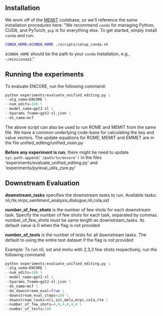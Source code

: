 ## Installation
We work off of the [MEMIT](https://github.com/kmeng01/memit) codebase, so we'll reference the same installation procedures here: 
"We recommend `conda` for managing Python, CUDA, and PyTorch; `pip` is for everything else. To get started, simply install `conda` and run:
```bash
CONDA_HOME=$CONDA_HOME ./scripts/setup_conda.sh
```

`$CONDA_HOME` should be the path to your `conda` installation, e.g., `~/miniconda3`."


## Running the experiments
To evaluate ENCORE, run the following command:

```python
python experiments/evaluate_unified_editing.py \
--alg_name=ENCORE \
--num_edits=100 \
--model_name=gpt2-xl \
--hparams_fname=gpt2-xl.json \
--ds_name=mcf
```

The above script can also be used to run ROME and MEMIT from the same file. We have a common underlying code-base for calculating the key and value vectors. The update equations for ROME, MEMIT and EMMET are in the file unified_editing/unified_main.py 


**Before any experiment is run**, there might be need to update ```sys.path.append('/path/to/encore')``` in the files 'experiments/evaluate_unified_editing.py' and 'experiments/py/eval_utils_zsre.py' 

## Downstream Evaluation

**downstream_tasks** specifies the downstream tasks to run. Available tasks: nli,rte,mrpc,sentiment_analysis,dialogue,nli,cola,sst

**number_of_few_shots** is the number of few shots for each downstream task. Specify the number of few shots for each task, separated by commas. number_of_few_shots must be same length as downstream_tasks. Its default value is 0 when the flag is not provided

**number_of_tests** is the number of tests for all downstream tasks. The default to using the entire test dataset if the flag is not provided

Example:
To run nli, sst and mmlu with 2,3,3 few shots respectively, run the following command:

```python
python experiments/evaluate_unified_editing.py \
--alg_name=ENCORE \
--num_edits=100 \
--model_name=gpt2-xl \
--hparams_fname=gpt2-xl.json \
--ds_name=mcf \
--do_downstream_eval=True \
--downstream_eval_steps=100 \
--downstream_tasks=nli,sst,mmlu,mrpc,cola,rte \
--number_of_few_shots=4,4,4,4,4,4 \
--number_of_tests=100
```
